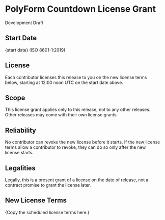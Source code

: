 # PolyForm Countdown License Grant

Development Draft

## Start Date

{start date} (ISO 8601-1:2019)

## License

Each contributor licenses this release to you on the new license terms below, starting at 12:00 noon UTC on the start date above.

## Scope

This license grant applies only to this release, not to any other releases.  Other releases may come with their own license grants.

## Reliability

No contributor can revoke the new license before it starts.  If the new license terms allow a contributor to revoke, they can do so only after the new license starts.

## Legalities

Legally, this is a present grant of a license on the date of release, not a contract promise to grant the license later.

## New License Terms

{Copy the scheduled license terms here.}
